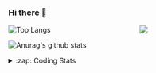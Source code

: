 ### Hi there 👋

<!--
**tao8687/tao8687** is a ✨ _special_ ✨ repository because its `README.md` (this file) appears on your GitHub profile.

Here are some ideas to get you started:

- 🔭 I’m currently working on ...
- 🌱 I’m currently learning ...
- 👯 I’m looking to collaborate on ...
- 🤔 I’m looking for help with ...
- 💬 Ask me about ...
- 📫 How to reach me: ...
- 😄 Pronouns: ...
- ⚡ Fun fact: ...
-->

<img align='right' src="https://media.giphy.com/media/M9gbBd9nbDrOTu1Mqx/giphy.gif" width="240">

  
![Top Langs](https://github-readme-stats.vercel.app/api/top-langs/?username=tao8687&layout=compact&title_color=23238E&text_color=A67D3D)

![Anurag's github stats](https://github-readme-stats.vercel.app/api?username=tao8687&show_icons=true&&text_color=A67D3D&title_color=23238E&show_icons=false&count_private=true&hide=stars)

<details>
  <summary>:zap: Coding Stats</summary>
  <br>
    
<!--START_SECTION:waka-->
![Code Time](http://img.shields.io/badge/Code%20Time-1%2C441%20hrs%2020%20mins-blue)

![Profile Views](http://img.shields.io/badge/Profile%20Views-4-blue)

**🐱 My GitHub Data** 

> 📦 1.5 MB Used in GitHub's Storage 
 > 
> 🏆 81 Contributions in the Year 2024
 > 
> 🚫 Not Opted to Hire
 > 
> 📜 50 Public Repositories 
 > 
> 🔑 25 Private Repositories 
 > 
**I'm an Early 🐤** 

```text
🌞 Morning                1319 commits        ██████████████████████░░░   86.38 % 
🌆 Daytime                87 commits          █░░░░░░░░░░░░░░░░░░░░░░░░   05.70 % 
🌃 Evening                117 commits         ██░░░░░░░░░░░░░░░░░░░░░░░   07.66 % 
🌙 Night                  4 commits           ░░░░░░░░░░░░░░░░░░░░░░░░░   00.26 % 
```
📅 **I'm Most Productive on Wednesday** 

```text
Monday                   220 commits         ████░░░░░░░░░░░░░░░░░░░░░   14.41 % 
Tuesday                  207 commits         ███░░░░░░░░░░░░░░░░░░░░░░   13.56 % 
Wednesday                274 commits         ████░░░░░░░░░░░░░░░░░░░░░   17.94 % 
Thursday                 199 commits         ███░░░░░░░░░░░░░░░░░░░░░░   13.03 % 
Friday                   216 commits         ████░░░░░░░░░░░░░░░░░░░░░   14.15 % 
Saturday                 210 commits         ███░░░░░░░░░░░░░░░░░░░░░░   13.75 % 
Sunday                   201 commits         ███░░░░░░░░░░░░░░░░░░░░░░   13.16 % 
```


📊 **This Week I Spent My Time On** 

```text
🕑︎ Time Zone: Asia/Shanghai

💬 Programming Languages: 
C++                      8 hrs 58 mins       ████████████░░░░░░░░░░░░░   47.69 % 
Other                    7 hrs 42 mins       ██████████░░░░░░░░░░░░░░░   41.00 % 
Markdown                 39 mins             █░░░░░░░░░░░░░░░░░░░░░░░░   03.46 % 
Text                     25 mins             █░░░░░░░░░░░░░░░░░░░░░░░░   02.27 % 
YAML                     24 mins             █░░░░░░░░░░░░░░░░░░░░░░░░   02.19 % 

🔥 Editors: 
VS Code                  18 hrs 48 mins      █████████████████████████   100.00 % 

🐱‍💻 Projects: 
agvs                     13 hrs 42 mins      ██████████████████░░░░░░░   72.91 % 
src                      2 hrs 7 mins        ███░░░░░░░░░░░░░░░░░░░░░░   11.34 % 
autox                    42 mins             █░░░░░░░░░░░░░░░░░░░░░░░░   03.74 % 
agvs_sim                 39 mins             █░░░░░░░░░░░░░░░░░░░░░░░░   03.50 % 
wheeltec_robot           30 mins             █░░░░░░░░░░░░░░░░░░░░░░░░   02.68 % 

💻 Operating System: 
Linux                    18 hrs 48 mins      █████████████████████████   100.00 % 
```

**I Mostly Code in Python** 

```text
Python                   9 repos             ████████░░░░░░░░░░░░░░░░░   30.00 % 
C++                      8 repos             ███████░░░░░░░░░░░░░░░░░░   26.67 % 
JavaScript               2 repos             ██░░░░░░░░░░░░░░░░░░░░░░░   06.67 % 
Batchfile                1 repo              █░░░░░░░░░░░░░░░░░░░░░░░░   03.33 % 
HTML                     1 repo              █░░░░░░░░░░░░░░░░░░░░░░░░   03.33 % 
```



**Timeline**

![Lines of Code chart](https://raw.githubusercontent.com/tao8687/tao8687/master/assets/bar_graph.png)


 Last Updated on 21/03/2024 01:10:53 UTC
<!--END_SECTION:waka-->
</details>
